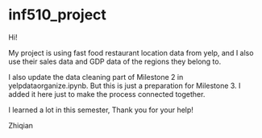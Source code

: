 # inf510_project

Hi!

My project is using fast food restaurant location data from yelp, and I also use their sales data and GDP data of the regions they belong to. 

I also update the data cleaning part of Milestone 2 in yelpdataorganize.ipynb. But this is just a preparation for Milestone 3. I added it here just to make the process connected together.

I learned a lot in this semester, Thank you for your help!

Zhiqian
